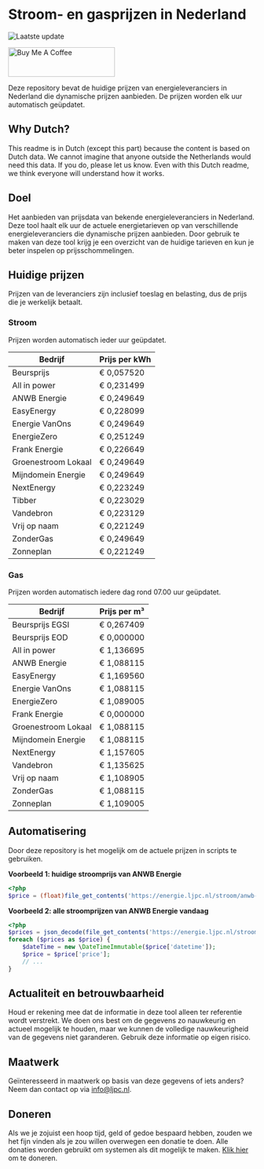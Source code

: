# Stroom- en gasprijzen in Nederland

![Laatste update](https://img.shields.io/badge/laatste%20update-2024--03--28%2005%3A00%20CET-brightgreen)

<a href="https://www.buymeacoffee.com/Lars-" target="_blank"><img src="https://cdn.buymeacoffee.com/buttons/v2/default-orange.png" alt="Buy Me A Coffee" height="60" style="height: 60px !important;width: 217px !important;" ></a>

Deze repository bevat de huidige prijzen van energieleveranciers in Nederland die dynamische prijzen aanbieden. De prijzen worden elk uur automatisch geüpdatet.

## Why Dutch?

This readme is in Dutch (except this part) because the content is based on Dutch data. We cannot imagine that anyone outside the Netherlands would need this data. If you do, please let us know. Even with this Dutch readme, we think
everyone will understand how it works.

## Doel

Het aanbieden van prijsdata van bekende energieleveranciers in Nederland. Deze tool haalt elk uur de actuele energietarieven op van verschillende energieleveranciers die dynamische prijzen aanbieden. Door gebruik te maken van deze tool
krijg je een overzicht van de huidige tarieven en kun je beter inspelen op prijsschommelingen.

## Huidige prijzen

Prijzen van de leveranciers zijn inclusief toeslag en belasting, dus de prijs die je werkelijk betaalt.

### Stroom

Prijzen worden automatisch ieder uur geüpdatet.

 Bedrijf | Prijs per kWh 
---------|---------------
Beursprijs | € 0,057520
All in power | € 0,231499
ANWB Energie | € 0,249649
EasyEnergy | € 0,228099
Energie VanOns | € 0,249649
EnergieZero | € 0,251249
Frank Energie | € 0,226649
Groenestroom Lokaal | € 0,249649
Mijndomein Energie | € 0,249649
NextEnergy | € 0,223249
Tibber | € 0,223029
Vandebron | € 0,223129
Vrij op naam | € 0,221249
ZonderGas | € 0,249649
Zonneplan | € 0,221249


### Gas

Prijzen worden automatisch iedere dag rond 07.00 uur geüpdatet.

 Bedrijf | Prijs per m³ 
---------|--------------
Beursprijs EGSI | € 0,267409
Beursprijs EOD | € 0,000000
All in power | € 1,136695
ANWB Energie | € 1,088115
EasyEnergy | € 1,169560
Energie VanOns | € 1,088115
EnergieZero | € 1,089005
Frank Energie | € 0,000000
Groenestroom Lokaal | € 1,088115
Mijndomein Energie | € 1,088115
NextEnergy | € 1,157605
Vandebron | € 1,135625
Vrij op naam | € 1,108905
ZonderGas | € 1,088115
Zonneplan | € 1,109005


## Automatisering

Door deze repository is het mogelijk om de actuele prijzen in scripts te gebruiken.

**Voorbeeld 1: huidige stroomprijs van ANWB Energie**

```php
<?php
$price = (float)file_get_contents('https://energie.ljpc.nl/stroom/anwb-energie-nu.txt');

```

**Voorbeeld 2: alle stroomprijzen van ANWB Energie vandaag**

```php
<?php
$prices = json_decode(file_get_contents('https://energie.ljpc.nl/stroom/all-in-power-vandaag.json'),true);
foreach ($prices as $price) {
    $dateTime = new \DateTimeImmutable($price['datetime']);
    $price = $price['price'];
    // ...
}
```

## Actualiteit en betrouwbaarheid

Houd er rekening mee dat de informatie in deze tool alleen ter referentie wordt verstrekt. We doen ons best om de gegevens zo nauwkeurig en actueel mogelijk te houden, maar we kunnen de volledige nauwkeurigheid van de gegevens niet
garanderen. Gebruik deze informatie op eigen risico.

## Maatwerk

Geïnteresseerd in maatwerk op basis van deze gegevens of iets anders? Neem dan contact op
via [info@ljpc.nl](mailto:info@ljpc.nl?subject=Energie%20prijzen).

## Doneren

Als we je zojuist een hoop tijd, geld of gedoe bespaard hebben, zouden we het fijn vinden als je zou willen overwegen een
donatie te doen. Alle donaties worden gebruikt om systemen als dit mogelijk te
maken. [Klik hier](https://www.buymeacoffee.com/Lars-) om te doneren.
